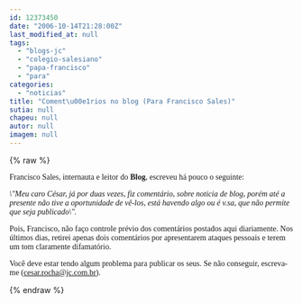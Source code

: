 ```yaml
---
id: 12373450
date: "2006-10-14T21:28:00Z"
last_modified_at: null
tags:
  - "blogs-jc"
  - "colegio-salesiano"
  - "papa-francisco"
  - "para"
categories:
  - "noticias"
title: "Coment\u00e1rios no blog (Para Francisco Sales)"
sutia: null
chapeu: null
autor: null
imagem: null
---
```

{% raw %}
<p><P><FONT face=Verdana>Francisco Sales, internauta e leitor do <STRONG>Blog</STRONG>, escreveu&nbsp;há pouco o seguinte:</FONT></P></p>
<p><P><FONT face=Verdana><EM>\"Meu caro César, já por duas vezes, fiz comentário, sobre noticia de blog, porém até a presente não tive a oportunidade de vê-los, está havendo algo ou é v.sa, que não permite que seja publicado\".</EM></FONT></P></p>
<p><P><FONT face=Verdana>Pois, Francisco, não faço controle prévio dos comentários postados aqui diariamente. Nos últimos dias, retirei apenas dois comentários por apresentarem ataques pessoais e terem um tom claramente difamatório.</FONT></P></p>
<p><P><FONT face=Verdana>Você deve estar tendo algum problema para publicar os seus. Se não conseguir, escreva-me (</FONT><A href=\"mailto:cesar.rocha@jc.com.br\"><FONT face=Verdana>cesar.rocha@jc.com.br</FONT></A><FONT face=Verdana>).</FONT></P> </p>
{% endraw %}